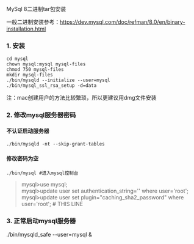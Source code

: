 MySql 8二进制tar包安装

一般二进制安装参考：https://dev.mysql.com/doc/refman/8.0/en/binary-installation.html

### 1. 安装
    cd mysql
    chown mysql:mysql mysql-files
    chmod 750 mysql-files
    mkdir mysql-files
    ./bin/mysqld --initialize --user=mysql
    ./bin/mysql_ssl_rsa_setup -d=data

注：mac创建用户的方法比较繁琐，所以更建议用dmg文件安装

### 2. 修改mysql服务器密码
#### 不认证启动服务器
    ./bin/mysqld -nt --skip-grant-tables

#### 修改密码为空
    ./bin/mysql #进入mysql控制台

>mysql>use mysql;  
>mysql>update user set authentication_string='' where user='root';  
>mysql>update user set plugin="caching_sha2_password" where user='root'; # THIS LINE

### 3. 正常启动mysql服务器
./bin/mysqld_safe --user=mysql &